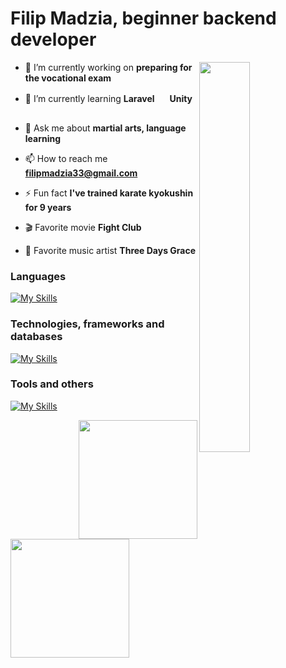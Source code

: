 # Filip Madzia, beginner backend developer

<img align="right" width="40%" src="https://media4.giphy.com/media/v1.Y2lkPTc5MGI3NjExd3U4OGszcXR2dXhxZjByMmRmaGprc2N1bnR4ODFqbjZzcmt1OXRkdCZlcD12MV9pbnRlcm5hbF9naWZfYnlfaWQmY3Q9Zw/xViNZg43O5lG1bdnka/giphy.webp" />

- 🔭 I’m currently working on **preparing for the vocational exam**

- 🌱 I’m currently learning **Laravel** <img src="https://skillicons.dev/icons?i=laravel" width="16px" /> **Unity** <img src="https://skillicons.dev/icons?i=unity" width="16px" />

- 💬 Ask me about **martial arts, language learning**

- 📫 How to reach me **filipmadzia33@gmail.com**

- ⚡ Fun fact **I've trained karate kyokushin for 9 years**

- 🎬 Favorite movie **Fight Club**

- 🎵 Favorite music artist **Three Days Grace**

### Languages

[![My Skills](https://skillicons.dev/icons?i=cs,php,java,cpp,html,css,js,ts)](https://skillicons.dev)

### Technologies, frameworks and databases

[![My Skills](https://skillicons.dev/icons?i=dotnet,unity,laravel,angular,mysql,postgres,bootstrap)](https://skillicons.dev)

### Tools and others

[![My Skills](https://skillicons.dev/icons?i=rider,idea,visualstudio,vscode,postman,figma,notion,git,github)](https://skillicons.dev)


<img src="https://github-readme-stats.vercel.app/api?username=FilipMadzia&theme=vue-dark&show_icons=true&hide_border=true&count_private=true" align="right" height="190px" />

<img src="https://github-readme-stats.vercel.app/api/top-langs/?username=FilipMadzia&theme=vue-dark&show_icons=true&hide_border=true&layout=compact&langs_count=6" height="190px" />
